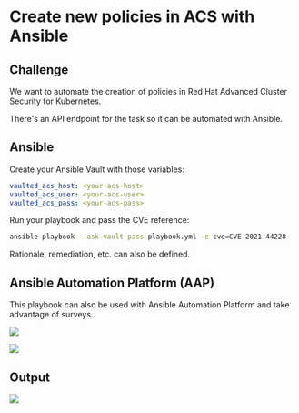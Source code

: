# Create new policies in ACS with Ansible

## Challenge

We want to automate the creation of policies in Red Hat Advanced Cluster Security for Kubernetes.

There's an API endpoint for the task so it can be automated with Ansible.

## Ansible

Create your Ansible Vault with those variables:

```yaml
vaulted_acs_host: <your-acs-host>
vaulted_acs_user: <your-acs-user>
vaulted_acs_pass: <your-acs-pass>
```

Run your playbook and pass the CVE reference:

```bash
ansible-playbook --ask-vault-pass playbook.yml -e cve=CVE-2021-44228
```

Rationale, remediation, etc. can also be defined.

## Ansible Automation Platform (AAP)

This playbook can also be used with Ansible Automation Platform and take advantage of surveys.

![](https://raw.githubusercontent.com/sebw/ansible-acs-policy-creation/master/aap_survey.png)

![](https://raw.githubusercontent.com/sebw/ansible-acs-policy-creation/master/aap_job.png)

## Output

![](https://raw.githubusercontent.com/sebw/ansible-acs-policy-creation/master/aap_policy.png)